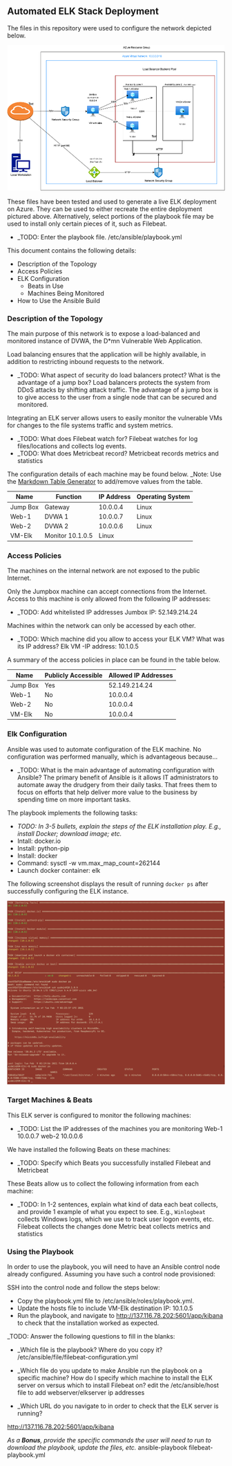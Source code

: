 ## Automated ELK Stack Deployment

The files in this repository were used to configure the network depicted below.

![TODO: Update the path with the name of your diagram](Images/ELKstackProject1.png)

These files have been tested and used to generate a live ELK deployment on Azure. They can be used to either recreate the entire deployment pictured above. Alternatively, select portions of the playbook file may be used to install only certain pieces of it, such as Filebeat.

  - _TODO: Enter the playbook file.
  /etc/ansible/playbook.yml

This document contains the following details:
- Description of the Topology
- Access Policies
- ELK Configuration
  - Beats in Use
  - Machines Being Monitored
- How to Use the Ansible Build


### Description of the Topology

The main purpose of this network is to expose a load-balanced and monitored instance of DVWA, the D*mn Vulnerable Web Application.

Load balancing ensures that the application will be highly available, in addition to restricting inbound requests to the network.
- _TODO: What aspect of security do load balancers protect? What is the advantage of a jump box?
Load balancers protects the system from DDoS attacks by shifting attack traffic. The advantage of a jump box is to give access to the user from a single node that can be secured and monitored.

Integrating an ELK server allows users to easily monitor the vulnerable VMs for changes to the file systems traffic and system metrics.
- _TODO: What does Filebeat watch for?
Filebeat watches for log files/locations and collects log events.
- _TODO: What does Metricbeat record?
Metricbeat records metrics and statistics

The configuration details of each machine may be found below.
_Note: Use the [Markdown Table Generator](http://www.tablesgenerator.com/markdown_tables) to add/remove values from the table.

| Name     | Function | IP Address | Operating System |
|----------|----------|------------|------------------|
| Jump Box | Gateway  | 10.0.0.4  | Linux             |
| Web-1    | DVWA 1   | 10.0.0.7  | Linux             |
| Web-2    | DVWA 2   | 10.0.0.6  | Linux             |
| VM-Elk   | Monitor   10.1.0.5   | Linux             |

### Access Policies

The machines on the internal network are not exposed to the public Internet. 

Only the Jumpbox machine can accept connections from the Internet. Access to this machine is only allowed from the following IP addresses:
- _TODO: Add whitelisted IP addresses
Jumbox IP: 52.149.214.24

Machines within the network can only be accessed by each other.
- _TODO: Which machine did you allow to access your ELK VM? What was its IP address? Elk VM -IP address: 10.1.0.5

A summary of the access policies in place can be found in the table below.

| Name     | Publicly Accessible | Allowed IP Addresses |
|----------|---------------------|----------------------|
| Jump Box | Yes                 |   52.149.214.24      |
| Web-1    | No                  |    10.0.0.4          |
| Web-2    | No                  |    10.0.0.4          |
| VM-Elk   | No                  |    10.0.0.4          |
### Elk Configuration

Ansible was used to automate configuration of the ELK machine. No configuration was performed manually, which is advantageous because...
- _TODO: What is the main advantage of automating configuration with Ansible?
The primary benefit of Ansible is it allows IT administrators to automate away the drudgery from their daily tasks. That frees them to focus on efforts that help deliver more value to the business by spending time on more important tasks.

The playbook implements the following tasks:
- _TODO: In 3-5 bullets, explain the steps of the ELK installation play. E.g., install Docker; download image; etc._
- Intall: docker.io
- Install: python-pip
- Install: docker
- Command: sysctl -w vm.max_map_count=262144
- Launch docker container: elk

The following screenshot displays the result of running `docker ps` after successfully configuring the ELK instance.

![TODO: Update the path with the name of your screenshot of docker ps output](Images/docker_ps_output.png)

### Target Machines & Beats
This ELK server is configured to monitor the following machines:
- _TODO: List the IP addresses of the machines you are monitoring
Web-1 10.0.0.7
web-2 10.0.0.6


We have installed the following Beats on these machines:
- _TODO: Specify which Beats you successfully installed
Filebeat and Metricbeat

These Beats allow us to collect the following information from each machine:
- _TODO: In 1-2 sentences, explain what kind of data each beat collects, and provide 1 example of what you expect to see. E.g., `Winlogbeat` collects Windows logs, which we use to track user logon events, etc.
Filebeat collects the changes done 
Metric beat collects metrics and statistics 



### Using the Playbook
In order to use the playbook, you will need to have an Ansible control node already configured. Assuming you have such a control node provisioned: 

SSH into the control node and follow the steps below:
- Copy the playbook.yml file to /etc/ansible/roles/playbook.yml.
- Update the hosts file to include VM-Elk destination IP: 10.1.0.5
- Run the playbook, and navigate to http://137.116.78.202:5601/app/kibana to check that the installation worked as expected.

_TODO: Answer the following questions to fill in the blanks:
- _Which file is the playbook? Where do you copy it?
/etc/ansible/file/filebeat-configuration.yml
- _Which file do you update to make Ansible run the playbook on a specific machine? How do I specify which machine to install the ELK server on versus which to install Filebeat on?
edit the /etc/ansible/host file to add webserver/elkserver ip addresses

- _Which URL do you navigate to in order to check that the ELK server is running?

http://137.116.78.202:5601/app/kibana

_As a **Bonus**, provide the specific commands the user will need to run to download the playbook, update the files, etc._
ansible-playbook filebeat-playbook.yml
